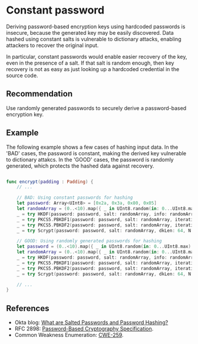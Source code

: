 # Constant password
Deriving password-based encryption keys using hardcoded passwords is insecure, because the generated key may be easily discovered. Data hashed using constant salts is vulnerable to dictionary attacks, enabling attackers to recover the original input.

In particular, constant passwords would enable easier recovery of the key, even in the presence of a salt. If that salt is random enough, then key recovery is not as easy as just looking up a hardcoded credential in the source code.


## Recommendation
Use randomly generated passwords to securely derive a password-based encryption key.


## Example
The following example shows a few cases of hashing input data. In the 'BAD' cases, the password is constant, making the derived key vulnerable to dictionary attakcs. In the 'GOOD' cases, the password is randomly generated, which protects the hashed data against recovery.


```swift

func encrypt(padding : Padding) {
	// ...

	// BAD: Using constant passwords for hashing
	let password: Array<UInt8> = [0x2a, 0x3a, 0x80, 0x05]
	let randomArray = (0..<10).map({ _ in UInt8.random(in: 0...UInt8.max) })
	_ = try HKDF(password: password, salt: randomArray, info: randomArray, keyLength: 0, variant: Variant.sha2)
	_ = try PKCS5.PBKDF1(password: password, salt: randomArray, iterations: 120120, keyLength: 0)
	_ = try PKCS5.PBKDF2(password: password, salt: randomArray, iterations: 120120, keyLength: 0)
	_ = try Scrypt(password: password, salt: randomArray, dkLen: 64, N: 16384, r: 8, p: 1)

	// GOOD: Using randomly generated passwords for hashing
	let password = (0..<10).map({ _ in UInt8.random(in: 0...UInt8.max) })
	let randomArray = (0..<10).map({ _ in UInt8.random(in: 0...UInt8.max) })
	_ = try HKDF(password: password, salt: randomArray, info: randomArray, keyLength: 0, variant: Variant.sha2)
	_ = try PKCS5.PBKDF1(password: password, salt: randomArray, iterations: 120120, keyLength: 0)
	_ = try PKCS5.PBKDF2(password: password, salt: randomArray, iterations: 120120, keyLength: 0)
	_ = try Scrypt(password: password, salt: randomArray, dkLen: 64, N: 16384, r: 8, p: 1)

	// ...
}

```

## References
* Okta blog: [What are Salted Passwords and Password Hashing?](https://www.okta.com/blog/2019/03/what-are-salted-passwords-and-password-hashing/)
* RFC 2898: [Password-Based Cryptography Specification](https://www.rfc-editor.org/rfc/rfc2898).
* Common Weakness Enumeration: [CWE-259](https://cwe.mitre.org/data/definitions/259.html).

